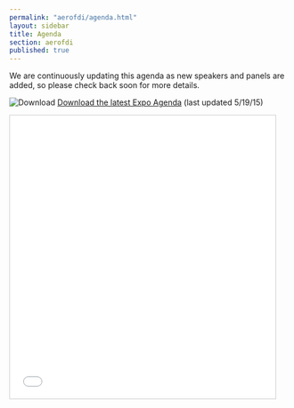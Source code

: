 ```yaml
---
permalink: "aerofdi/agenda.html"
layout: sidebar
title: Agenda
section: aerofdi
published: true
---
```


We are continuously updating this agenda as new speakers and panels are added, so please check back soon for more details.

![Download](http://google.github.io/material-design-icons/action/svg/design/ic_get_app_24px.svg "Download") [Download the latest Expo Agenda](https://www.dropbox.com/s/p20mkvkgb1c0kf1/Agenda%2005%2019%2015%20-%20National%20Aerospace%20FDI%20Expo.pdf?dl=1) (last updated 5/19/15)

<iframe src="//www.slideshare.net/slideshow/embed_code/key/2DcFNMk6DW5vlp" width="477" height="510" frameborder="0" marginwidth="0" marginheight="0" scrolling="no" style="border:1px solid #CCC; border-width:1px; margin-bottom:5px; max-width: 100%;" allowfullscreen> </iframe>
